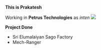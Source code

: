 
<b align="center">This is Prakatesh</b>

Working in **Petrus Technologies** as _inten_
<img src="https://petrustechnologies.com/wp-content/uploads/2022/08/color-logo.png">

<b align="center">Project Done</b>
* Sri Elumalaiyan Sago Factory
* Mech-Ranger
